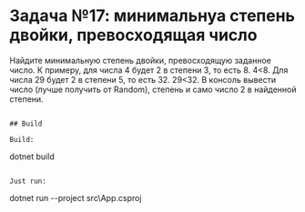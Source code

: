 ﻿# Задача №17: минимальнуа степень двойки, превосходящая число
Найдите минимальную степень двойки, превосходящую заданное число.
К примеру, для числа 4 будет 2 в степени 3, то есть 8. 4<8.
Для числа 29 будет 2 в степени 5, то есть 32. 29<32.
В консоль вывести число (лучше получить от Random), степень и само число 2 в найденной степени.

```

## Build

Build:
```
dotnet build
```

Just run:
```
dotnet run --project src\App.csproj
```
